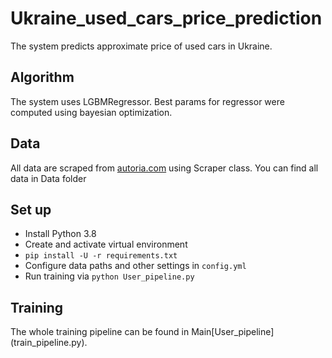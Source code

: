 # Ukraine_used_cars_price_prediction
The  system predicts approximate price of used cars in Ukraine.

## Algorithm
The system uses LGBMRegressor.
Best params for regressor were computed using bayesian optimization.

## Data
All  data are scraped from <a href='https://auto.ria.com/uk/'>autoria.com</a> using Scraper class.
You can find all data in Data folder


## Set up
* Install Python 3.8 
* Create and activate virtual environment
* `pip install -U -r requirements.txt`
* Configure data paths and other settings in `config.yml`
* Run training via `python User_pipeline.py`

## Training
The whole training pipeline can be found in Main\[User_pipeline](train_pipeline.py).

